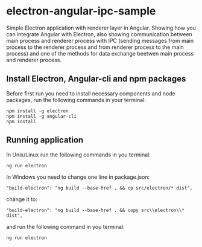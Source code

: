 # electron-angular-ipc-sample

Simple Electron application with renderer layer in Angular. Showing how you can
integrate Angular with Electron, also showing communication between main process
and renderer process with IPC (sending messages from main process to the
renderer process and from renderer process to the main process) and one of the
methods for data exchange beetwen main process and renderer process.

## Install Electron, Angular-cli and npm packages

Before first run you need to install necessary components and node packages, run
the following commands in your terminal:

```shell
npm install -g electron
npm install -g angular-cli
npm install
```

## Running application

In Unix/Linux run the following commands in you terminal:

```shell
ng run electron
```

In Windows you need to change one line in package.json:

```shell
"build-electron": "ng build --base-href . && cp src/electron/* dist",
```

change it to:

```shell
"build-electron": "ng build --base-href . && copy src\\electron\\* dist",
```

and run the following command in you terminal:

```shell
ng run electron
```
